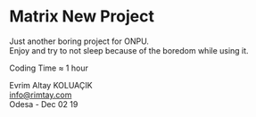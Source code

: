 # Matrix New Project  
Just another boring project for ONPU.  
Enjoy and try to not sleep because of the boredom while using it.  

Coding Time ≈ 1 hour

Evrim Altay KOLUAÇIK  
info@rimtay.com  
Odesa - Dec 02 19  